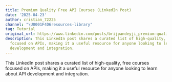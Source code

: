 ```yaml
---
title: Premium Quality Free API Courses (LinkedIn Post)
date: '2025-04-23'
author: cristian_72225
channel: "\U0001F4D6resources-library"
tag: Tutorial
original_url: https://www.linkedin.com/posts/brijpandeyji_premium-quality-free-api-courses-if-youre-activity-7320914227114729474-rIOw?utm_source=share&utm_medium=member_ios&rcm=ACoAAA2IwqcBNVuKqZo2lwc26TB685O7Q9EOCss
description: This LinkedIn post shares a curated list of high-quality, free courses
  focused on APIs, making it a useful resource for anyone looking to learn about API
  development and integration.
---
```


This LinkedIn post shares a curated list of high-quality, free courses focused on APIs, making it a useful resource for anyone looking to learn about API development and integration.